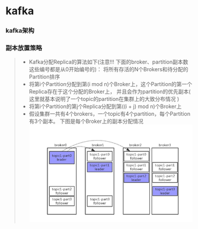 # kafka

### kafka架构

    

### 副本放置策略　　
> * Kafka分配Replica的算法如下(注意!!! 下面的broker、partition副本数这些编号都是从0开始编号的)：
> 将所有存活的N个Brokers和待分配的Partition排序
> * 将第i个Partition分配到第(i mod n)个Broker上，这个Partition的第一个Replica存在于这个分配的Broker上，
  并且会作为partition的优先副本( 这里就基本说明了一个topic的partition在集群上的大致分布情况 )
> * 将第i个Partition的第j个Replica分配到第((i + j) mod n)个Broker上
> * 假设集群一共有4个brokers，一个topic有4个partition，每个Partition有3个副本。
  下图是每个Broker上的副本分配情况 ![副本放置策略.png](副本放置策略.png)
  
  